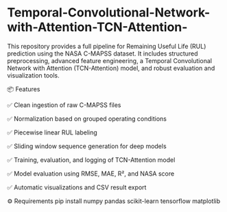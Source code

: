 # Temporal-Convolutional-Network-with-Attention-TCN-Attention-
This repository provides a full pipeline for Remaining Useful Life (RUL) prediction using the NASA C-MAPSS dataset. It includes structured preprocessing, advanced feature engineering, a Temporal Convolutional Network with Attention (TCN-Attention) model, and robust evaluation and visualization tools.


📦 Features

✅ Clean ingestion of raw C-MAPSS files

✅ Normalization based on grouped operating conditions

✅ Piecewise linear RUL labeling 

✅ Sliding window sequence generation for deep models

✅ Training, evaluation, and logging of TCN-Attention model

✅ Model evaluation using RMSE, MAE, R², and NASA score

✅ Automatic visualizations and CSV result export


⚙️ Requirements
pip install numpy pandas scikit-learn tensorflow matplotlib
